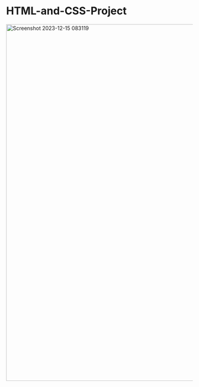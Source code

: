 # HTML-and-CSS-Project
<img width="960" alt="Screenshot 2023-12-15 083119" src="https://github.com/MehediHasanBUCSE/HTML-and-CSS-Project/assets/149858453/380864d6-9ecd-4ab7-9db2-9e19b26d3e8a">
